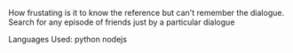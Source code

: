 How frustating is it to know the reference but can't remember the dialogue. Search for any episode of friends just by a particular dialogue

Languages Used:
  python 
  nodejs
